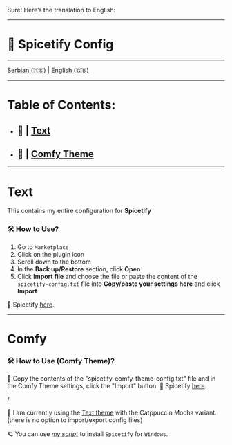 Sure! Here’s the translation to English:

---

# 🎵 Spicetify Config

---

  [Serbian (🇷🇸)](README.md) | [English (🇬🇧)](README-en.md)

---

# Table of Contents:

- ## 🗼 | [Text](#text)
- ## 📜 | [Comfy Theme](#comfy)

---

# Text

This contains my entire configuration for **Spicetify**

### 🛠️ How to Use?
 
1. Go to `Marketplace`
2. Click on the plugin icon
3. Scroll down to the bottom
4. In the **Back up/Restore** section, click **Open**
5. Click **Import file** and choose the file or paste the content of the `spicetify-config.txt` file into **Copy/paste your settings here** and click **Import**

🔗 Spicetify [here](https://github.com/spicetify).

---

# Comfy

### 🛠️ How to Use (Comfy Theme)?

🔸 Copy the contents of the "spicetify-comfy-theme-config.txt" file and in the Comfy Theme settings, click the "Import" button.
🔗 Spicetify [here](https://github.com/spicetify).

/

📌 I am currently using the [Text theme](https://github.com/spicetify/spicetify-themes/tree/master/text) with the Catppuccin Mocha variant. (there is no option to import/export config files)

🪐 You can use [*my script*](https://github.com/crnobog69/spicetify-bat-installer-autoupdater) to install `Spicetify` for `Windows`.